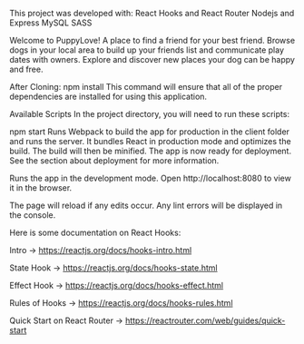 This project was developed with:
React Hooks and React Router
Nodejs and Express
MySQL
SASS

Welcome to PuppyLove! A place to find a friend for your best friend.
Browse dogs in your local area to build up your friends list and communicate play dates with owners.
Explore and discover new places your dog can be happy and free.

After Cloning:
npm install
This command will ensure that all of the proper dependencies are installed for using this application.

Available Scripts
In the project directory, you will need to run these scripts:

npm start
Runs Webpack to build the app for production in the client folder and runs the server.
It bundles React in production mode and optimizes the build.
The build will then be minified.
The app is now ready for deployment.
See the section about deployment for more information.

Runs the app in the development mode.
Open http://localhost:8080 to view it in the browser.

The page will reload if any edits occur.
Any lint errors will be displayed in the console.

Here is some documentation on React Hooks:

Intro -> https://reactjs.org/docs/hooks-intro.html

State Hook -> https://reactjs.org/docs/hooks-state.html

Effect Hook -> https://reactjs.org/docs/hooks-effect.html

Rules of Hooks -> https://reactjs.org/docs/hooks-rules.html

Quick Start on React Router -> https://reactrouter.com/web/guides/quick-start
